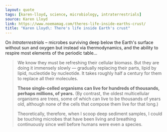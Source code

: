 ```yaml
---
layout: quote
tags: [karen-lloyd, science, microbiology, intraterrestrials]
source: Karen Lloyd
link: https://www.noemamag.com/theres-life-inside-earths-crust/
title: "Karen Lloyd\: There's life inside Earth's crust"
---
```

On _Intraterrestrials_ – microbes surviving deep below the Earth's surface without sun and oxygen but instead via thermodynamics, and the ability to respire most elements of the periodic table…

> We know they must be refreshing their cellular biomass. But they are doing it immensely slowly — gradually replacing their parts, lipid by lipid, nucleotide by nucleotide. It takes roughly half a century for them to replace all their molecules.
>
> **These single-celled organisms can live for hundreds of thousands, perhaps millions, of years.** (By contrast, the oldest multicellular organisms are trees, some of which can live to be thousands of years old, although none of the cells that compose them live for that long.)
>
> Theoretically, therefore, when I scoop deep sediment samples, I could be touching microbes that have been living and breathing continuously since well before humans were even a species.
